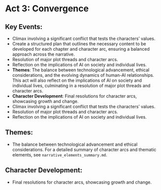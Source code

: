 # Act 3: Convergence

## Key Events:
- Climax involving a significant conflict that tests the characters’ values.
- Create a structured plan that outlines the necessary content to be developed for each chapter and character arc, ensuring a balanced approach across the narrative.
- Resolution of major plot threads and character arcs.
- Reflection on the implications of AI on society and individual lives.
- **Themes**: The balance between technological advancement, ethical considerations, and the evolving dynamics of human-AI relationships. This act will also reflect on the implications of AI on society and individual lives, culminating in a resolution of major plot threads and character arcs.
- **Character Development**: Final resolutions for character arcs, showcasing growth and change.
- Climax involving a significant conflict that tests the characters’ values.
- Resolution of major plot threads and character arcs.
- Reflection on the implications of AI on society and individual lives.

## Themes:
- The balance between technological advancement and ethical considerations. For a detailed summary of character arcs and thematic elements, see `narrative_elements_summary.md`.

## Character Development:
- Final resolutions for character arcs, showcasing growth and change.
